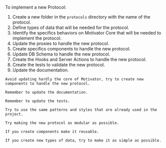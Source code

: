 To implement a new Protocol:

1. Create a new folder in the `protocols` directory with the name of the protocol.
2. Define types of data that will be needed for the protocol.
3. Identify the specifics behaviors on Motivator Core that will be needed to implement the protocol.
4. Update the proxies to handle the new protocol.
5. Create specifics components to handle the new protocol.
6. Update DB Schema to handle the new protocol.
7. Create the Hooks and Server Actions to handle the new protocol.
8. Create the tests to validate the new protocol.
9. Update the documentation.

```
Avoid updating hardly the core of Motivator, try to create new components to handle the new protocol.
```

```
Remember to update the documentation.
```

```
Remember to update the tests.
```

```
Try to use the same patterns and styles that are already used in the project.
```

```
Try making the new protocol as modular as possible.
```

```
If you create components make it reusable.
```

```
If you create new types of data, try to make it as simple as possible.
```
